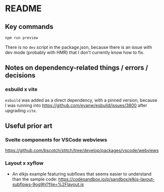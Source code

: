 # README

## Key commands

```bash
npm run preview
```

There is no `dev` script in the package.json,
because there is an issue with dev mode (probably with HMR)
that I don't currently know how to fix.

## Notes on dependency-related things / errors / decisions

### esbuild x vite

`esbuild` was added as a direct dependency, with a pinned version,
because I was running into https://github.com/evanw/esbuild/issues/3800
after upgrading `vite`.

## Useful prior art

### Svelte components for VSCode webviews

https://github.com/bscotch/stitch/tree/develop/packages/vscode/webviews

### Layout x xyflow

- An elkjs example featuring subflows that seems easier to understand than the sample code: https://codesandbox.io/p/sandbox/elkjs-layout-subflows-9og9hl?file=%2Flayout.js
